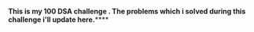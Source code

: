****This is my 100 DSA challenge . The problems which i solved during this challenge i'll update here.********
